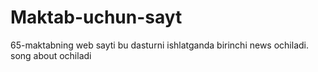 # Maktab-uchun-sayt
65-maktabning web sayti
bu dasturni ishlatganda birinchi news ochiladi. song about ochiladi
